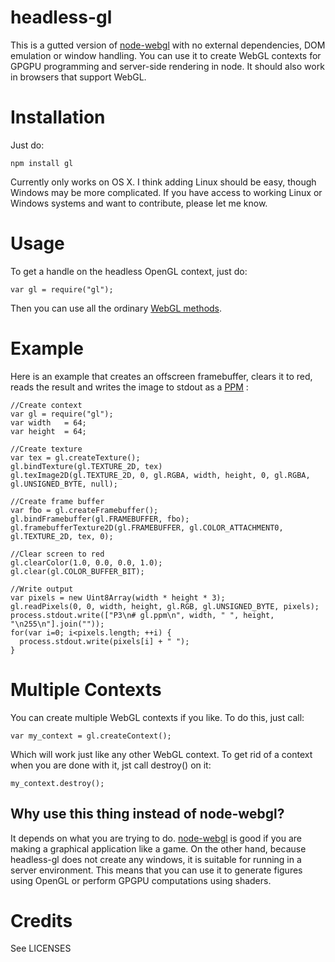 headless-gl
===========
This is a gutted version of [node-webgl](https://github.com/mikeseven/node-webgl) with no external dependencies, DOM emulation or window handling.  You can use it to create WebGL contexts for GPGPU programming and server-side rendering in node.  It should also work in browsers that support WebGL.


Installation
============
Just do:

    npm install gl
    
Currently only works on OS X.  I think adding Linux should be easy, though Windows may be more complicated.  If you have access to working Linux or Windows systems and want to contribute, please let me know.

Usage
=====
To get a handle on the headless OpenGL context, just do:

    var gl = require("gl");

Then you can use all the ordinary [WebGL methods](https://www.khronos.org/registry/webgl/specs/1.0/).

Example
=======
Here is an example that creates an offscreen framebuffer, clears it to red, reads the result and writes the image to stdout as a [PPM](http://netpbm.sourceforge.net/doc/ppm.html) :

    //Create context
    var gl = require("gl");
    var width   = 64;
    var height  = 64;

    //Create texture
    var tex = gl.createTexture();
    gl.bindTexture(gl.TEXTURE_2D, tex)
    gl.texImage2D(gl.TEXTURE_2D, 0, gl.RGBA, width, height, 0, gl.RGBA, gl.UNSIGNED_BYTE, null);

    //Create frame buffer
    var fbo = gl.createFramebuffer();
    gl.bindFramebuffer(gl.FRAMEBUFFER, fbo);
    gl.framebufferTexture2D(gl.FRAMEBUFFER, gl.COLOR_ATTACHMENT0, gl.TEXTURE_2D, tex, 0);

    //Clear screen to red
    gl.clearColor(1.0, 0.0, 0.0, 1.0);
    gl.clear(gl.COLOR_BUFFER_BIT);

    //Write output
    var pixels = new Uint8Array(width * height * 3);
    gl.readPixels(0, 0, width, height, gl.RGB, gl.UNSIGNED_BYTE, pixels);
    process.stdout.write(["P3\n# gl.ppm\n", width, " ", height, "\n255\n"].join(""));
    for(var i=0; i<pixels.length; ++i) {
      process.stdout.write(pixels[i] + " ");
    }


Multiple Contexts
=================
You can create multiple WebGL contexts if you like.  To do this, just call:

    var my_context = gl.createContext();
    
Which will work just like any other WebGL context.  To get rid of a context when you are done with it, jst call destroy() on it:

    my_context.destroy();


Why use this thing instead of node-webgl?
-----------------------------------------
It depends on what you are trying to do.  [node-webgl](https://github.com/mikeseven/node-webgl) is good if you are making a graphical application like a game.  On the other hand, because headless-gl does not create any windows, it is suitable for running in a server environment.  This means that you can use it to generate figures using OpenGL or perform GPGPU computations using shaders.

Credits
=======
See LICENSES
